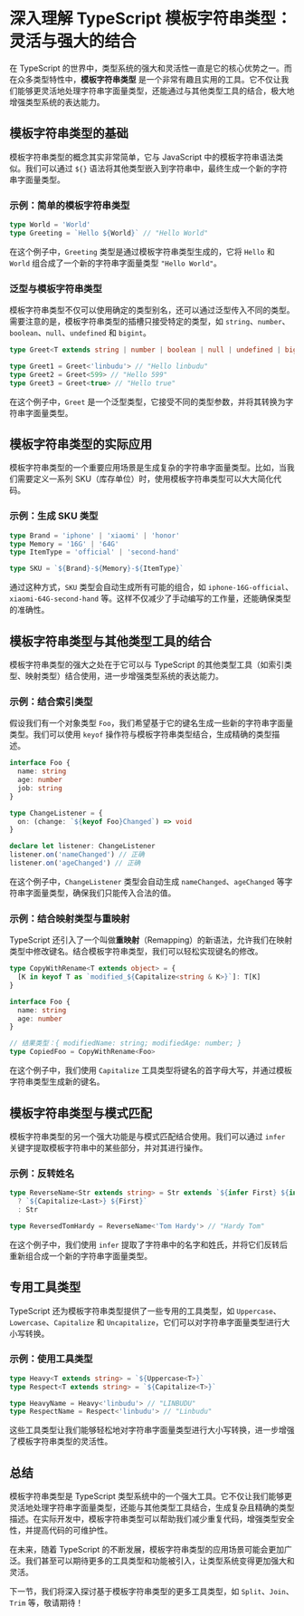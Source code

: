 # 深入理解 TypeScript 模板字符串类型：灵活与强大的结合

在 TypeScript 的世界中，类型系统的强大和灵活性一直是它的核心优势之一。而在众多类型特性中，**模板字符串类型** 是一个非常有趣且实用的工具。它不仅让我们能够更灵活地处理字符串字面量类型，还能通过与其他类型工具的结合，极大地增强类型系统的表达能力。

## 模板字符串类型的基础

模板字符串类型的概念其实非常简单，它与 JavaScript 中的模板字符串语法类似。我们可以通过 `${}` 语法将其他类型嵌入到字符串中，最终生成一个新的字符串字面量类型。

### 示例：简单的模板字符串类型

```typescript
type World = 'World'
type Greeting = `Hello ${World}` // "Hello World"
```

在这个例子中，`Greeting` 类型是通过模板字符串类型生成的，它将 `Hello` 和 `World` 组合成了一个新的字符串字面量类型 `"Hello World"`。

### 泛型与模板字符串类型

模板字符串类型不仅可以使用确定的类型别名，还可以通过泛型传入不同的类型。需要注意的是，模板字符串类型的插槽只接受特定的类型，如 `string`、`number`、`boolean`、`null`、`undefined` 和 `bigint`。

```typescript
type Greet<T extends string | number | boolean | null | undefined | bigint> = `Hello ${T}`

type Greet1 = Greet<'linbudu'> // "Hello linbudu"
type Greet2 = Greet<599> // "Hello 599"
type Greet3 = Greet<true> // "Hello true"
```

在这个例子中，`Greet` 是一个泛型类型，它接受不同的类型参数，并将其转换为字符串字面量类型。

## 模板字符串类型的实际应用

模板字符串类型的一个重要应用场景是生成复杂的字符串字面量类型。比如，当我们需要定义一系列 SKU（库存单位）时，使用模板字符串类型可以大大简化代码。

### 示例：生成 SKU 类型

```typescript
type Brand = 'iphone' | 'xiaomi' | 'honor'
type Memory = '16G' | '64G'
type ItemType = 'official' | 'second-hand'

type SKU = `${Brand}-${Memory}-${ItemType}`
```

通过这种方式，`SKU` 类型会自动生成所有可能的组合，如 `iphone-16G-official`、`xiaomi-64G-second-hand` 等。这样不仅减少了手动编写的工作量，还能确保类型的准确性。

## 模板字符串类型与其他类型工具的结合

模板字符串类型的强大之处在于它可以与 TypeScript 的其他类型工具（如索引类型、映射类型）结合使用，进一步增强类型系统的表达能力。

### 示例：结合索引类型

假设我们有一个对象类型 `Foo`，我们希望基于它的键名生成一些新的字符串字面量类型。我们可以使用 `keyof` 操作符与模板字符串类型结合，生成精确的类型描述。

```typescript
interface Foo {
  name: string
  age: number
  job: string
}

type ChangeListener = {
  on: (change: `${keyof Foo}Changed`) => void
}

declare let listener: ChangeListener
listener.on('nameChanged') // 正确
listener.on('ageChanged') // 正确
```

在这个例子中，`ChangeListener` 类型会自动生成 `nameChanged`、`ageChanged` 等字符串字面量类型，确保我们只能传入合法的值。

### 示例：结合映射类型与重映射

TypeScript 还引入了一个叫做**重映射**（Remapping）的新语法，允许我们在映射类型中修改键名。结合模板字符串类型，我们可以轻松实现键名的修改。

```typescript
type CopyWithRename<T extends object> = {
  [K in keyof T as `modified_${Capitalize<string & K>}`]: T[K]
}

interface Foo {
  name: string
  age: number
}

// 结果类型：{ modifiedName: string; modifiedAge: number; }
type CopiedFoo = CopyWithRename<Foo>
```

在这个例子中，我们使用 `Capitalize` 工具类型将键名的首字母大写，并通过模板字符串类型生成新的键名。

## 模板字符串类型与模式匹配

模板字符串类型的另一个强大功能是与模式匹配结合使用。我们可以通过 `infer` 关键字提取模板字符串中的某些部分，并对其进行操作。

### 示例：反转姓名

```typescript
type ReverseName<Str extends string> = Str extends `${infer First} ${infer Last}`
  ? `${Capitalize<Last>} ${First}`
  : Str

type ReversedTomHardy = ReverseName<'Tom Hardy'> // "Hardy Tom"
```

在这个例子中，我们使用 `infer` 提取了字符串中的名字和姓氏，并将它们反转后重新组合成一个新的字符串字面量类型。

## 专用工具类型

TypeScript 还为模板字符串类型提供了一些专用的工具类型，如 `Uppercase`、`Lowercase`、`Capitalize` 和 `Uncapitalize`，它们可以对字符串字面量类型进行大小写转换。

### 示例：使用工具类型

```typescript
type Heavy<T extends string> = `${Uppercase<T>}`
type Respect<T extends string> = `${Capitalize<T>}`

type HeavyName = Heavy<'linbudu'> // "LINBUDU"
type RespectName = Respect<'linbudu'> // "Linbudu"
```

这些工具类型让我们能够轻松地对字符串字面量类型进行大小写转换，进一步增强了模板字符串类型的灵活性。

## 总结

模板字符串类型是 TypeScript 类型系统中的一个强大工具。它不仅让我们能够更灵活地处理字符串字面量类型，还能与其他类型工具结合，生成复杂且精确的类型描述。在实际开发中，模板字符串类型可以帮助我们减少重复代码，增强类型安全性，并提高代码的可维护性。

在未来，随着 TypeScript 的不断发展，模板字符串类型的应用场景可能会更加广泛。我们甚至可以期待更多的工具类型和功能被引入，让类型系统变得更加强大和灵活。

下一节，我们将深入探讨基于模板字符串类型的更多工具类型，如 `Split`、`Join`、`Trim` 等，敬请期待！
